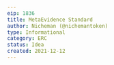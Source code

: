 ```yaml
---
eip: 1836
title: MetaEvidence Standard
author: Nicheman (@nichemantoken)
type: Informational
category: ERC
status: Idea
created: 2021-12-12
---
```

